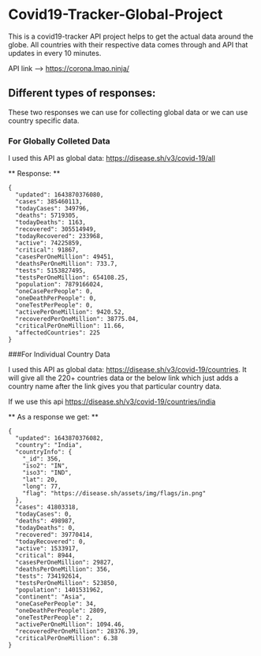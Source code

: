 # Covid19-Tracker-Global-Project

This is a covid19-tracker API project helps to get the actual data around the globe. All countries with their respective data comes through and API that updates in every 10 minutes.

API link --> https://corona.lmao.ninja/

## Different types of responses:

These two responses we can use for collecting global data or we can use country specific data.

### For Globally Colleted Data

I used this API as global data: https://disease.sh/v3/covid-19/all

** Response: **
```
{
  "updated": 1643870376080,
  "cases": 385460113,
  "todayCases": 349796,
  "deaths": 5719305,
  "todayDeaths": 1163,
  "recovered": 305514949,
  "todayRecovered": 233968,
  "active": 74225859,
  "critical": 91867,
  "casesPerOneMillion": 49451,
  "deathsPerOneMillion": 733.7,
  "tests": 5153827495,
  "testsPerOneMillion": 654108.25,
  "population": 7879166024,
  "oneCasePerPeople": 0,
  "oneDeathPerPeople": 0,
  "oneTestPerPeople": 0,
  "activePerOneMillion": 9420.52,
  "recoveredPerOneMillion": 38775.04,
  "criticalPerOneMillion": 11.66,
  "affectedCountries": 225
}
```

###For Individual Country Data

I used this API as global data: https://disease.sh/v3/covid-19/countries. It will give all the 220+ countries data or the below link which just adds a country name after the link gives you that particular country data.

If we use this api https://disease.sh/v3/covid-19/countries/india 

** As a response we get: **
```
{
  "updated": 1643870376082,
  "country": "India",
  "countryInfo": {
    "_id": 356,
    "iso2": "IN",
    "iso3": "IND",
    "lat": 20,
    "long": 77,
    "flag": "https://disease.sh/assets/img/flags/in.png"
  },
  "cases": 41803318,
  "todayCases": 0,
  "deaths": 498987,
  "todayDeaths": 0,
  "recovered": 39770414,
  "todayRecovered": 0,
  "active": 1533917,
  "critical": 8944,
  "casesPerOneMillion": 29827,
  "deathsPerOneMillion": 356,
  "tests": 734192614,
  "testsPerOneMillion": 523850,
  "population": 1401531962,
  "continent": "Asia",
  "oneCasePerPeople": 34,
  "oneDeathPerPeople": 2809,
  "oneTestPerPeople": 2,
  "activePerOneMillion": 1094.46,
  "recoveredPerOneMillion": 28376.39,
  "criticalPerOneMillion": 6.38
}
```








